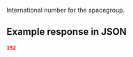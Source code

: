 International number for the spacegroup.















































## Example response in JSON

```json
152
```

